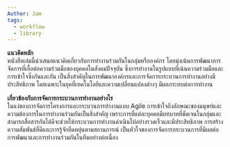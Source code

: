 ```yaml
---
Author: Jam
tags:
  - workflow
  - library
---
```

**แนวคิดหลัก**  
หนังสือเล่มนี้นำเสนอแนวคิดเกี่ยวกับการทำงานร่วมกันในกลุ่มหรือองค์กร โดยมุ่งเน้นการพัฒนาการจัดการที่เอื้อต่อความร่วมมือของบุคคลในสังคมปัจจุบัน ซึ่งการทำงานในรูปแบบที่เน้นความร่วมมือและการเข้าใจซึ่งกันและกัน เป็นสิ่งสำคัญในการพัฒนาองค์กรและการจัดการกระบวนการทำงานอย่างมีประสิทธิภาพ โดยเฉพาะในยุคที่เทคโนโลยีและความเปลี่ยนแปลงต่างๆ มีผลกระทบต่อการทำงาน

**เกี่ยวข้องกับการจัดการกระบวนการทำงานอย่างไร**  
ในแง่ของการจัดการโครงการและกระบวนการทำงานแบบ Agile การเข้าใจถึงลักษณะของมนุษย์และความต้องการในการทำงานร่วมกันเป็นสิ่งสำคัญ เพราะการที่แต่ละบุคคลมีบทบาทที่ชัดเจนในกลุ่มและสามารถสื่อสารกันได้ดีจะช่วยให้กระบวนการทำงานดำเนินไปอย่างรวดเร็วและมีประสิทธิภาพ การสร้างความสัมพันธ์ที่ดีและการรู้จักยืดหยุ่นตามสถานการณ์ เป็นหัวใจของการจัดการกระบวนการที่มีผลต่อการพัฒนาและการทำงานร่วมกันในทีมอย่างต่อเนื่อง